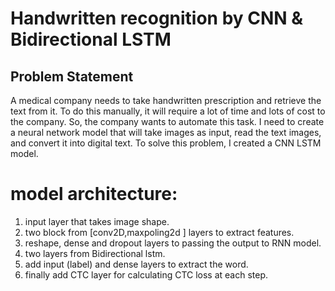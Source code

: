 # Handwritten recognition by CNN & Bidirectional LSTM

## Problem Statement
A medical company needs to take handwritten prescription and retrieve the text from it. To do
this manually, it will require a lot of time and lots of cost to the company. So, the company
wants to automate this task. I need to create a neural network model that will take images
as input, read the text images, and convert it into digital text.
To solve this problem, I created a CNN LSTM model.


# model architecture:
1. input layer that takes image shape.
2. two block from [conv2D,maxpoling2d ] layers to extract features. 
3. reshape, dense and dropout layers to passing the output to RNN model.
4. two layers from Bidirectional lstm.
5. add input (label) and dense layers to extract the word.
6. finally add CTC layer for calculating CTC loss at each step. 